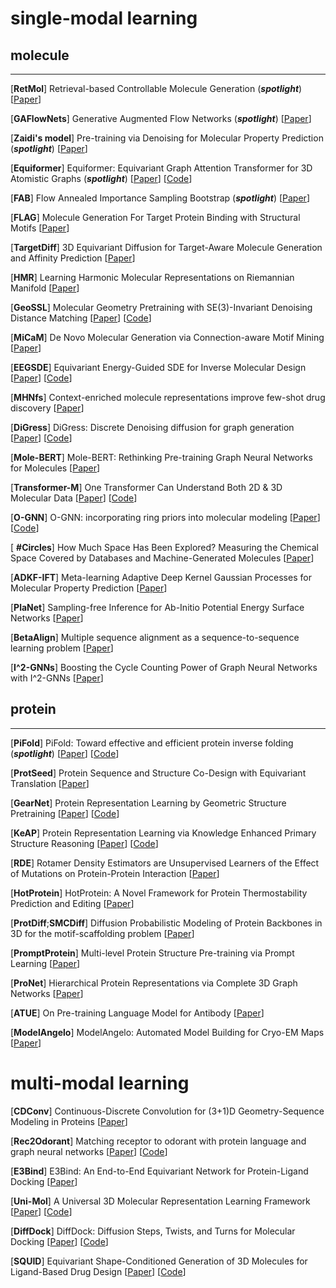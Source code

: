 # single-modal learning

## molecule

---

[**RetMol**] Retrieval-based Controllable Molecule Generation (***spotlight***) [[Paper](https://openreview.net/forum?id=vDFA1tpuLvk)] 

[**GAFlowNets**] Generative Augmented Flow Networks (***spotlight***) [[Paper](https://openreview.net/forum?id=urF_CBK5XC0)]

[**Zaidi's model**] Pre-training via Denoising for Molecular Property Prediction (***spotlight***) [[Paper](https://openreview.net/forum?id=tYIMtogyee)] 

[**Equiformer**] Equiformer: Equivariant Graph Attention Transformer for 3D Atomistic Graphs (***spotlight***) [[Paper](https://openreview.net/forum?id=KwmPfARgOTD)] [[Code](https://github.com/lucidrains/equiformer-pytorch)]

[**FAB**] Flow Annealed Importance Sampling Bootstrap (***spotlight***) [[Paper]()]

[**FLAG**] Molecule Generation For Target Protein Binding with Structural Motifs [[Paper](https://openreview.net/forum?id=Rq13idF0F73)]

[**TargetDiff**] 3D Equivariant Diffusion for Target-Aware Molecule Generation and Affinity Prediction [[Paper](https://openreview.net/forum?id=kJqXEPXMsE0)] 

[**HMR**] Learning Harmonic Molecular Representations on Riemannian Manifold [[Paper](https://openreview.net/forum?id=ySCL-NG_I3)]

[**GeoSSL**] Molecular Geometry Pretraining with SE(3)-Invariant Denoising Distance Matching [[Paper](https://openreview.net/forum?id=CjTHVo1dvR)] [[Code](https://github.com/chao1224/GeoSSL)]

[**MiCaM**] De Novo Molecular Generation via Connection-aware Motif Mining [[Paper](https://openreview.net/forum?id=Q_Jexl8-qDi)]

[**EEGSDE**] Equivariant Energy-Guided SDE for Inverse Molecular Design [[Paper](https://openreview.net/forum?id=r0otLtOwYW)] [[Code](https://github.com/gracezhao1997/EEGSDE)]

[**MHNfs**] Context-enriched molecule representations improve few-shot drug discovery [[Paper](https://openreview.net/forum?id=XrMWUuEevr)]

[**DiGress**] DiGress: Discrete Denoising diffusion for graph generation [[Paper](https://openreview.net/forum?id=UaAD-Nu86WX)] [[Code](https://github.com/cvignac/DiGress)]

[**Mole-BERT**] Mole-BERT: Rethinking Pre-training Graph Neural Networks for Molecules [[Paper](https://openreview.net/forum?id=jevY-DtiZTR)]

[**Transformer-M**] One Transformer Can Understand Both 2D & 3D Molecular Data [[Paper](https://openreview.net/forum?id=vZTp1oPV3PC)] [[Code](https://github.com/lsj2408/Transformer-M)]

[**O-GNN**] O-GNN: incorporating ring priors into molecular modeling [[Paper](https://openreview.net/forum?id=5cFfz6yMVPU)] [[Code](https://github.com/O-GNN/O-GNN)]

[ **\#Circles**] How Much Space Has Been Explored? Measuring the Chemical Space Covered by Databases and Machine-Generated Molecules [[Paper](https://openreview.net/forum?id=Yo06F8kfMa1)]

[**ADKF-IFT**] Meta-learning Adaptive Deep Kernel Gaussian Processes for Molecular Property Prediction [[Paper](https://openreview.net/forum?id=KXRSh0sdVTP)]

[**PlaNet**] Sampling-free Inference for Ab-Initio Potential Energy Surface Networks [[Paper](https://openreview.net/forum?id=Tuk3Pqaizx)]

[**BetaAlign**] Multiple sequence alignment as a sequence-to-sequence learning problem [[Paper](https://openreview.net/forum?id=8efJYMBrNb)]

[**I^2-GNNs**] Boosting the Cycle Counting Power of Graph Neural Networks with I^2-GNNs [[Paper](https://openreview.net/forum?id=kDSmxOspsXQ)]



## protein

---

[**PiFold**] PiFold: Toward effective and efficient protein inverse folding (***spotlight***) [[Paper](https://openreview.net/forum?id=oMsN9TYwJ0j)] [[Code](https://github.com/A4Bio/PiFold)]

[**ProtSeed**] Protein Sequence and Structure Co-Design with Equivariant Translation [[Paper](https://openreview.net/forum?id=pRCMXcfdihq)]

[**GearNet**] Protein Representation Learning by Geometric Structure Pretraining [[Paper](https://openreview.net/forum?id=to3qCB3tOh9)] [[Code](https://github.com/DeepGraphLearning/GearNet)]

[**KeAP**] Protein Representation Learning via Knowledge Enhanced Primary Structure Reasoning [[Paper](https://openreview.net/forum?id=VbCMhg7MRmj)] [[Code](https://github.com/RL4M/KeAP)]

[**RDE**] Rotamer Density Estimators are Unsupervised Learners of the Effect of Mutations on Protein-Protein Interaction [[Paper](https://openreview.net/forum?id=_X9Yl1K2mD)]

[**HotProtein**] HotProtein: A Novel Framework for Protein Thermostability Prediction and Editing [[Paper](https://openreview.net/forum?id=YDJRFWBMNby)]

[**ProtDiff**;**SMCDiff**] Diffusion Probabilistic Modeling of Protein Backbones in 3D for the motif-scaffolding problem [[Paper](https://openreview.net/forum?id=6TxBxqNME1Y)]

[**PromptProtein**] Multi-level Protein Structure Pre-training via Prompt Learning [[Paper](https://openreview.net/pdf?id=XGagtiJ8XC)]

[**ProNet**] Hierarchical Protein Representations via Complete 3D Graph Networks [[Paper](https://openreview.net/forum?id=9X-hgLDLYkQ)]

[**ATUE**] On Pre-training Language Model for Antibody [[Paper](https://openreview.net/forum?id=zaq4LV55xHl)]

[**ModelAngelo**] ModelAngelo: Automated Model Building for Cryo-EM Maps [[Paper](https://openreview.net/forum?id=65XDF_nwI61)]




# multi-modal learning

[**CDConv**] Continuous-Discrete Convolution for (3+1)D Geometry-Sequence Modeling in Proteins [[Paper](https://openreview.net/forum?id=P5Z-Zl9XJ7)]

[**Rec2Odorant**] Matching receptor to odorant with protein language and graph neural networks [[Paper](https://openreview.net/forum?id=q9VherQJd8_)] [[Code](https://github.com/AnonymousICLR2023/3007_matching_receptor_to_odorant)] 

[**E3Bind**] E3Bind: An End-to-End Equivariant Network for Protein-Ligand Docking [[Paper](https://openreview.net/forum?id=sO1QiAftQFv)] 

[**Uni-Mol**] A Universal 3D Molecular Representation Learning Framework [[Paper](https://openreview.net/forum?id=6K2RM6wVqKu)] [[Code](https://github.com/dptech-corp/Uni-Mol)]

[**DiffDock**] DiffDock: Diffusion Steps, Twists, and Turns for Molecular Docking [[Paper](https://openreview.net/forum?id=kKF8_K-mBbS)] [[Code](https://github.com/gcorso/DiffDock)]

[**SQUID**] Equivariant Shape-Conditioned Generation of 3D Molecules for Ligand-Based Drug Design [[Paper](https://openreview.net/forum?id=4MbGnp4iPQ)] [[Code](https://github.com/keiradams/SQUID)]
